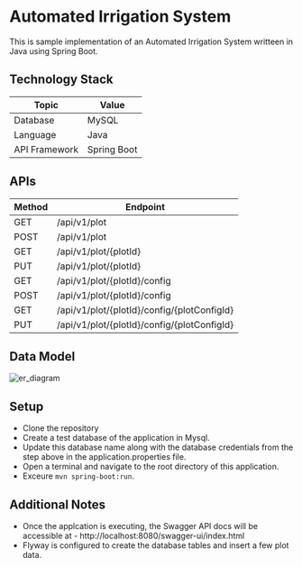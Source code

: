 # Automated Irrigation System
This is sample implementation of an Automated Irrigation System writteen in Java using Spring Boot.

## Technology Stack
| Topic | Value |
| ------------ | ------------ |
| Database  |  MySQL |
| Language | Java |
| API Framework | Spring Boot |

## APIs

| Method | Endpoint |
| ------------ | ------------ |
| GET | /api/v1/plot |
| POST| /api/v1/plot |
| GET|  /api/v1/plot/{plotId}|
| PUT| /api/v1/plot/{plotId}|
| GET| /api/v1/plot/{plotId}/config|
| POST| /api/v1/plot/{plotId}/config|
| GET| /api/v1/plot/{plotId}/config/{plotConfigId}|
| PUT| /api/v1/plot/{plotId}/config/{plotConfigId}|

## Data Model

![er_diagram](https://user-images.githubusercontent.com/1014107/203373289-57d125fe-25cc-49e7-9d9a-b598ab8190a8.png)

## Setup

 - Clone the repository
 - Create a test database of the application in Mysql.
 - Update this database name along with the database credentials from the step above  in the application.properties file.
 - Open a terminal and navigate to the root directory of this application.
 - Exceure `mvn spring-boot:run`.

## Additional Notes

 - Once the applcation is executing, the Swagger API docs will be accessible at - http://localhost:8080/swagger-ui/index.html
 - Flyway is configured to create the database tables and insert a few plot data.
